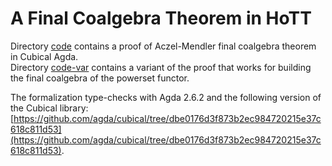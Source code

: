 # A Final Coalgebra Theorem in HoTT

Directory [code](https://github.com/niccoloveltri/aczel-mendler/tree/main/code) contains a proof of Aczel-Mendler final coalgebra theorem in Cubical Agda.  
Directory [code-var](https://github.com/niccoloveltri/aczel-mendler/tree/main/code-var) contains a variant of the proof that works for building the final coalgebra of the powerset functor.  

The formalization type-checks with Agda 2.6.2 and the following version of the Cubical library:  
[https://github.com/agda/cubical/tree/dbe0176d3f873b2ec984720215e37c618c811d53](https://github.com/agda/cubical/tree/dbe0176d3f873b2ec984720215e37c618c811d53).
